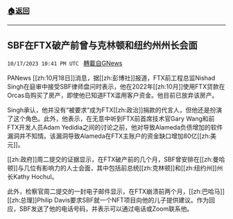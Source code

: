 ###  [:house:返回](README.md)
---


## SBF在FTX破产前曾与克林顿和纽约州州长会面
`10/17/2023 10:41 PM UTC ` [轉載自GNews](https://gnews.org/articles/1846988)

PANews [[zh:10月18日]]消息，据[[zh:彭博社]]报道，FTX前工程总监Nishad Singh在庭审中接受SBF律师盘问时表示，他在2022年[[zh:10月]]使用FTX贷款在Orcas岛购买了房产，即使他已知道FTX滥用客户资金。他目前已放弃该房产。

Singh承认，他并没有“被要求”成为FTX[[zh:政治]]捐款的代言人，但他还是扮演了这个角色。此外，他表示，在无意中听到FTX前首席技术官Gary Wang和前FTX开发人员Adam Yedidia之间的讨论之前，他对导致Alameda负债增加的软件漏洞并不知情。该漏洞导致Alameda在FTX主账户的资金缺口增加80亿[[zh:美元]]。

[[zh:政府]]周二提交的证据显示，在FTX破产前的几个月，SBF曾安排在[[zh:曼哈顿]]与几位有影响力的人士会面，其中包括前总统[[zh:克林顿]]和[[zh:纽约州]]州长Kathy Hochul。

此外，检察官周二提交的一封电子邮件显示，在FTX崩溃前两个月，[[zh:巴哈马]][[zh:总理]]Philip Davis要求SBF就一个NFT项目向他的儿子提供建议。作为回应，SBF发送了他的电话号码，并表示可以通过电话或Zoom联系他。
